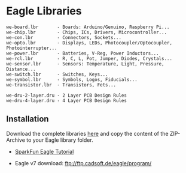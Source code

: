 # Eagle Libraries
```
we-board.lbr       - Boards: Arduino/Genuino, Raspberry Pi...
we-chip.lbr        - Chips, ICs, Drivers, Microcontroller...
we-con.lbr         - Connectors, Sockets...
we-opto.lbr        - Displays, LEDs, Photocoupler/Optocoupler, Photointerrupter...
we-power.lbr       - Batteries, V-Reg, Power Inductors...
we-rcl.lbr         - R, C, L, Pot, Jumper, Diodes, Crystals...
we-sensor.lbr      - Sensors: Temperature, Light, Pressure, Distance...
we-switch.lbr      - Switches, Keys...
we-symbol.lbr      - Symbols, Logos, Fiducials...
we-transistor.lbr  - Transistors, Fets...

we-dru-2-layer.dru - 2 Layer PCB Design Rules
we-dru-4-layer.dru - 4 Layer PCB Design Rules
```

## Installation
Download the complete libraries [here](https://github.com/watterott/Eagle-Libs/archive/master.zip) and copy the content of the ZIP-Archive to your Eagle library folder.

* [SparkFun Eagle Tutorial](https://learn.sparkfun.com/tutorials/how-to-install-and-setup-eagle/using-the-sparkfun-libraries)

* Eagle v7 download: ftp://ftp.cadsoft.de/eagle/program/
